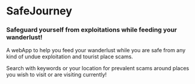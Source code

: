 # SafeJourney
### Safeguard yourself from exploitations while feeding your wanderlust!

A webApp to help you feed your wanderlust while you are safe from any kind of undue exploitation and tourist place scams.

Search with keywords or your location for prevalent scams around places you wish to visit or are visiting currently!